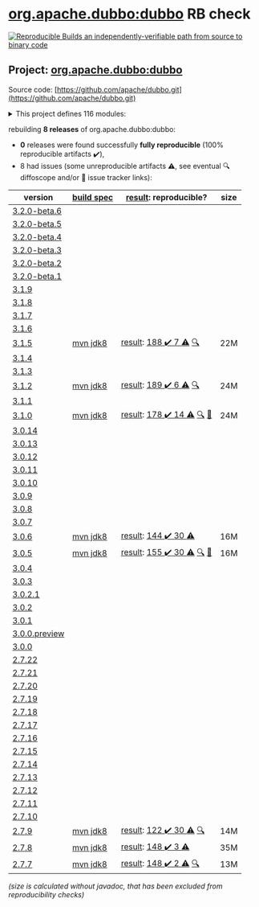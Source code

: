 [org.apache.dubbo:dubbo](https://central.sonatype.com/artifact/org.apache.dubbo/dubbo/3.1.5/versions) RB check
=======

[![Reproducible Builds](https://reproducible-builds.org/images/logos/rb.svg) an independently-verifiable path from source to binary code](https://reproducible-builds.org/)

## Project: [org.apache.dubbo:dubbo](https://central.sonatype.com/artifact/org.apache.dubbo/dubbo/3.1.5/versions)

Source code: [https://github.com/apache/dubbo.git](https://github.com/apache/dubbo.git)

<details><summary>This project defines 116 modules:</summary>

* [org.apache.dubbo:dubbo](https://central.sonatype.com/artifact/org.apache.dubbo/dubbo/3.1.5)
* [org.apache.dubbo:dubbo-auth](https://central.sonatype.com/artifact/org.apache.dubbo/dubbo-auth/3.1.5)
* [org.apache.dubbo:dubbo-bom](https://central.sonatype.com/artifact/org.apache.dubbo/dubbo-bom/3.1.5)
* [org.apache.dubbo:dubbo-cluster](https://central.sonatype.com/artifact/org.apache.dubbo/dubbo-cluster/3.1.5)
* [org.apache.dubbo:dubbo-common](https://central.sonatype.com/artifact/org.apache.dubbo/dubbo-common/3.1.5)
* [org.apache.dubbo:dubbo-compatible](https://central.sonatype.com/artifact/org.apache.dubbo/dubbo-compatible/3.1.5)
* [org.apache.dubbo:dubbo-compiler](https://central.sonatype.com/artifact/org.apache.dubbo/dubbo-compiler/3.1.5)
* [org.apache.dubbo:dubbo-config](https://central.sonatype.com/artifact/org.apache.dubbo/dubbo-config/3.1.5)
* [org.apache.dubbo:dubbo-config-api](https://central.sonatype.com/artifact/org.apache.dubbo/dubbo-config-api/3.1.5)
* [org.apache.dubbo:dubbo-config-spring](https://central.sonatype.com/artifact/org.apache.dubbo/dubbo-config-spring/3.1.5)
* [org.apache.dubbo:dubbo-configcenter](https://central.sonatype.com/artifact/org.apache.dubbo/dubbo-configcenter/3.1.5)
* [org.apache.dubbo:dubbo-configcenter-apollo](https://central.sonatype.com/artifact/org.apache.dubbo/dubbo-configcenter-apollo/3.1.5)
* [org.apache.dubbo:dubbo-configcenter-consul](https://central.sonatype.com/artifact/org.apache.dubbo/dubbo-configcenter-consul/3.1.5)
* [org.apache.dubbo:dubbo-configcenter-etcd](https://central.sonatype.com/artifact/org.apache.dubbo/dubbo-configcenter-etcd/3.1.5)
* [org.apache.dubbo:dubbo-configcenter-nacos](https://central.sonatype.com/artifact/org.apache.dubbo/dubbo-configcenter-nacos/3.1.5)
* [org.apache.dubbo:dubbo-configcenter-zookeeper](https://central.sonatype.com/artifact/org.apache.dubbo/dubbo-configcenter-zookeeper/3.1.5)
* [org.apache.dubbo:dubbo-container](https://central.sonatype.com/artifact/org.apache.dubbo/dubbo-container/3.1.5)
* [org.apache.dubbo:dubbo-container-api](https://central.sonatype.com/artifact/org.apache.dubbo/dubbo-container-api/3.1.5)
* [org.apache.dubbo:dubbo-container-log4j](https://central.sonatype.com/artifact/org.apache.dubbo/dubbo-container-log4j/3.1.5)
* [org.apache.dubbo:dubbo-container-logback](https://central.sonatype.com/artifact/org.apache.dubbo/dubbo-container-logback/3.1.5)
* [org.apache.dubbo:dubbo-container-spring](https://central.sonatype.com/artifact/org.apache.dubbo/dubbo-container-spring/3.1.5)
* [org.apache.dubbo:dubbo-dependencies](https://central.sonatype.com/artifact/org.apache.dubbo/dubbo-dependencies/3.1.5)
* [org.apache.dubbo:dubbo-dependencies-bom](https://central.sonatype.com/artifact/org.apache.dubbo/dubbo-dependencies-bom/3.1.5)
* [org.apache.dubbo:dubbo-dependencies-zookeeper](https://central.sonatype.com/artifact/org.apache.dubbo/dubbo-dependencies-zookeeper/3.1.5)
* [org.apache.dubbo:dubbo-dependencies-zookeeper-curator5](https://central.sonatype.com/artifact/org.apache.dubbo/dubbo-dependencies-zookeeper-curator5/3.1.5)
* [org.apache.dubbo:dubbo-distribution](https://central.sonatype.com/artifact/org.apache.dubbo/dubbo-distribution/3.1.5)
* [org.apache.dubbo:dubbo-filter](https://central.sonatype.com/artifact/org.apache.dubbo/dubbo-filter/3.1.5)
* [org.apache.dubbo:dubbo-filter-cache](https://central.sonatype.com/artifact/org.apache.dubbo/dubbo-filter-cache/3.1.5)
* [org.apache.dubbo:dubbo-filter-validation](https://central.sonatype.com/artifact/org.apache.dubbo/dubbo-filter-validation/3.1.5)
* [org.apache.dubbo:dubbo-kubernetes](https://central.sonatype.com/artifact/org.apache.dubbo/dubbo-kubernetes/3.1.5)
* [org.apache.dubbo:dubbo-metadata](https://central.sonatype.com/artifact/org.apache.dubbo/dubbo-metadata/3.1.5)
* [org.apache.dubbo:dubbo-metadata-api](https://central.sonatype.com/artifact/org.apache.dubbo/dubbo-metadata-api/3.1.5)
* [org.apache.dubbo:dubbo-metadata-definition-protobuf](https://central.sonatype.com/artifact/org.apache.dubbo/dubbo-metadata-definition-protobuf/3.1.5)
* [org.apache.dubbo:dubbo-metadata-processor](https://central.sonatype.com/artifact/org.apache.dubbo/dubbo-metadata-processor/3.1.5)
* [org.apache.dubbo:dubbo-metadata-report-consul](https://central.sonatype.com/artifact/org.apache.dubbo/dubbo-metadata-report-consul/3.1.5)
* [org.apache.dubbo:dubbo-metadata-report-etcd](https://central.sonatype.com/artifact/org.apache.dubbo/dubbo-metadata-report-etcd/3.1.5)
* [org.apache.dubbo:dubbo-metadata-report-nacos](https://central.sonatype.com/artifact/org.apache.dubbo/dubbo-metadata-report-nacos/3.1.5)
* [org.apache.dubbo:dubbo-metadata-report-redis](https://central.sonatype.com/artifact/org.apache.dubbo/dubbo-metadata-report-redis/3.1.5)
* [org.apache.dubbo:dubbo-metadata-report-zookeeper](https://central.sonatype.com/artifact/org.apache.dubbo/dubbo-metadata-report-zookeeper/3.1.5)
* [org.apache.dubbo:dubbo-metrics](https://central.sonatype.com/artifact/org.apache.dubbo/dubbo-metrics/3.1.5)
* [org.apache.dubbo:dubbo-metrics-api](https://central.sonatype.com/artifact/org.apache.dubbo/dubbo-metrics-api/3.1.5)
* [org.apache.dubbo:dubbo-metrics-prometheus](https://central.sonatype.com/artifact/org.apache.dubbo/dubbo-metrics-prometheus/3.1.5)
* [org.apache.dubbo:dubbo-monitor](https://central.sonatype.com/artifact/org.apache.dubbo/dubbo-monitor/3.1.5)
* [org.apache.dubbo:dubbo-monitor-api](https://central.sonatype.com/artifact/org.apache.dubbo/dubbo-monitor-api/3.1.5)
* [org.apache.dubbo:dubbo-monitor-default](https://central.sonatype.com/artifact/org.apache.dubbo/dubbo-monitor-default/3.1.5)
* [org.apache.dubbo:dubbo-native](https://central.sonatype.com/artifact/org.apache.dubbo/dubbo-native/3.1.5)
* [org.apache.dubbo:dubbo-native-plugin](https://central.sonatype.com/artifact/org.apache.dubbo/dubbo-native-plugin/3.1.5)
* [org.apache.dubbo:dubbo-parent](https://central.sonatype.com/artifact/org.apache.dubbo/dubbo-parent/3.1.5)
* [org.apache.dubbo:dubbo-plugin](https://central.sonatype.com/artifact/org.apache.dubbo/dubbo-plugin/3.1.5)
* [org.apache.dubbo:dubbo-qos](https://central.sonatype.com/artifact/org.apache.dubbo/dubbo-qos/3.1.5)
* [org.apache.dubbo:dubbo-reactive](https://central.sonatype.com/artifact/org.apache.dubbo/dubbo-reactive/3.1.5)
* [org.apache.dubbo:dubbo-registry](https://central.sonatype.com/artifact/org.apache.dubbo/dubbo-registry/3.1.5)
* [org.apache.dubbo:dubbo-registry-api](https://central.sonatype.com/artifact/org.apache.dubbo/dubbo-registry-api/3.1.5)
* [org.apache.dubbo:dubbo-registry-consul](https://central.sonatype.com/artifact/org.apache.dubbo/dubbo-registry-consul/3.1.5)
* [org.apache.dubbo:dubbo-registry-default](https://central.sonatype.com/artifact/org.apache.dubbo/dubbo-registry-default/3.1.5)
* [org.apache.dubbo:dubbo-registry-dns](https://central.sonatype.com/artifact/org.apache.dubbo/dubbo-registry-dns/3.1.5)
* [org.apache.dubbo:dubbo-registry-etcd3](https://central.sonatype.com/artifact/org.apache.dubbo/dubbo-registry-etcd3/3.1.5)
* [org.apache.dubbo:dubbo-registry-eureka](https://central.sonatype.com/artifact/org.apache.dubbo/dubbo-registry-eureka/3.1.5)
* [org.apache.dubbo:dubbo-registry-kubernetes](https://central.sonatype.com/artifact/org.apache.dubbo/dubbo-registry-kubernetes/3.1.5)
* [org.apache.dubbo:dubbo-registry-multicast](https://central.sonatype.com/artifact/org.apache.dubbo/dubbo-registry-multicast/3.1.5)
* [org.apache.dubbo:dubbo-registry-multiple](https://central.sonatype.com/artifact/org.apache.dubbo/dubbo-registry-multiple/3.1.5)
* [org.apache.dubbo:dubbo-registry-nacos](https://central.sonatype.com/artifact/org.apache.dubbo/dubbo-registry-nacos/3.1.5)
* [org.apache.dubbo:dubbo-registry-redis](https://central.sonatype.com/artifact/org.apache.dubbo/dubbo-registry-redis/3.1.5)
* [org.apache.dubbo:dubbo-registry-sofa](https://central.sonatype.com/artifact/org.apache.dubbo/dubbo-registry-sofa/3.1.5)
* [org.apache.dubbo:dubbo-registry-xds](https://central.sonatype.com/artifact/org.apache.dubbo/dubbo-registry-xds/3.1.5)
* [org.apache.dubbo:dubbo-registry-zookeeper](https://central.sonatype.com/artifact/org.apache.dubbo/dubbo-registry-zookeeper/3.1.5)
* [org.apache.dubbo:dubbo-remoting](https://central.sonatype.com/artifact/org.apache.dubbo/dubbo-remoting/3.1.5)
* [org.apache.dubbo:dubbo-remoting-api](https://central.sonatype.com/artifact/org.apache.dubbo/dubbo-remoting-api/3.1.5)
* [org.apache.dubbo:dubbo-remoting-etcd3](https://central.sonatype.com/artifact/org.apache.dubbo/dubbo-remoting-etcd3/3.1.5)
* [org.apache.dubbo:dubbo-remoting-grizzly](https://central.sonatype.com/artifact/org.apache.dubbo/dubbo-remoting-grizzly/3.1.5)
* [org.apache.dubbo:dubbo-remoting-http](https://central.sonatype.com/artifact/org.apache.dubbo/dubbo-remoting-http/3.1.5)
* [org.apache.dubbo:dubbo-remoting-mina](https://central.sonatype.com/artifact/org.apache.dubbo/dubbo-remoting-mina/3.1.5)
* [org.apache.dubbo:dubbo-remoting-netty](https://central.sonatype.com/artifact/org.apache.dubbo/dubbo-remoting-netty/3.1.5)
* [org.apache.dubbo:dubbo-remoting-netty4](https://central.sonatype.com/artifact/org.apache.dubbo/dubbo-remoting-netty4/3.1.5)
* [org.apache.dubbo:dubbo-remoting-p2p](https://central.sonatype.com/artifact/org.apache.dubbo/dubbo-remoting-p2p/3.1.5)
* [org.apache.dubbo:dubbo-remoting-redis](https://central.sonatype.com/artifact/org.apache.dubbo/dubbo-remoting-redis/3.1.5)
* [org.apache.dubbo:dubbo-remoting-zookeeper](https://central.sonatype.com/artifact/org.apache.dubbo/dubbo-remoting-zookeeper/3.1.5)
* [org.apache.dubbo:dubbo-remoting-zookeeper-curator5](https://central.sonatype.com/artifact/org.apache.dubbo/dubbo-remoting-zookeeper-curator5/3.1.5)
* [org.apache.dubbo:dubbo-rpc](https://central.sonatype.com/artifact/org.apache.dubbo/dubbo-rpc/3.1.5)
* [org.apache.dubbo:dubbo-rpc-api](https://central.sonatype.com/artifact/org.apache.dubbo/dubbo-rpc-api/3.1.5)
* [org.apache.dubbo:dubbo-rpc-dubbo](https://central.sonatype.com/artifact/org.apache.dubbo/dubbo-rpc-dubbo/3.1.5)
* [org.apache.dubbo:dubbo-rpc-grpc](https://central.sonatype.com/artifact/org.apache.dubbo/dubbo-rpc-grpc/3.1.5)
* [org.apache.dubbo:dubbo-rpc-hessian](https://central.sonatype.com/artifact/org.apache.dubbo/dubbo-rpc-hessian/3.1.5)
* [org.apache.dubbo:dubbo-rpc-http](https://central.sonatype.com/artifact/org.apache.dubbo/dubbo-rpc-http/3.1.5)
* [org.apache.dubbo:dubbo-rpc-injvm](https://central.sonatype.com/artifact/org.apache.dubbo/dubbo-rpc-injvm/3.1.5)
* [org.apache.dubbo:dubbo-rpc-memcached](https://central.sonatype.com/artifact/org.apache.dubbo/dubbo-rpc-memcached/3.1.5)
* [org.apache.dubbo:dubbo-rpc-native-thrift](https://central.sonatype.com/artifact/org.apache.dubbo/dubbo-rpc-native-thrift/3.1.5)
* [org.apache.dubbo:dubbo-rpc-redis](https://central.sonatype.com/artifact/org.apache.dubbo/dubbo-rpc-redis/3.1.5)
* [org.apache.dubbo:dubbo-rpc-rest](https://central.sonatype.com/artifact/org.apache.dubbo/dubbo-rpc-rest/3.1.5)
* [org.apache.dubbo:dubbo-rpc-rmi](https://central.sonatype.com/artifact/org.apache.dubbo/dubbo-rpc-rmi/3.1.5)
* [org.apache.dubbo:dubbo-rpc-thrift](https://central.sonatype.com/artifact/org.apache.dubbo/dubbo-rpc-thrift/3.1.5)
* [org.apache.dubbo:dubbo-rpc-triple](https://central.sonatype.com/artifact/org.apache.dubbo/dubbo-rpc-triple/3.1.5)
* [org.apache.dubbo:dubbo-rpc-webservice](https://central.sonatype.com/artifact/org.apache.dubbo/dubbo-rpc-webservice/3.1.5)
* [org.apache.dubbo:dubbo-rpc-xml](https://central.sonatype.com/artifact/org.apache.dubbo/dubbo-rpc-xml/3.1.5)
* [org.apache.dubbo:dubbo-serialization](https://central.sonatype.com/artifact/org.apache.dubbo/dubbo-serialization/3.1.5)
* [org.apache.dubbo:dubbo-serialization-api](https://central.sonatype.com/artifact/org.apache.dubbo/dubbo-serialization-api/3.1.5)
* [org.apache.dubbo:dubbo-serialization-avro](https://central.sonatype.com/artifact/org.apache.dubbo/dubbo-serialization-avro/3.1.5)
* [org.apache.dubbo:dubbo-serialization-fastjson](https://central.sonatype.com/artifact/org.apache.dubbo/dubbo-serialization-fastjson/3.1.5)
* [org.apache.dubbo:dubbo-serialization-fastjson2](https://central.sonatype.com/artifact/org.apache.dubbo/dubbo-serialization-fastjson2/3.1.5)
* [org.apache.dubbo:dubbo-serialization-fst](https://central.sonatype.com/artifact/org.apache.dubbo/dubbo-serialization-fst/3.1.5)
* [org.apache.dubbo:dubbo-serialization-gson](https://central.sonatype.com/artifact/org.apache.dubbo/dubbo-serialization-gson/3.1.5)
* [org.apache.dubbo:dubbo-serialization-hessian2](https://central.sonatype.com/artifact/org.apache.dubbo/dubbo-serialization-hessian2/3.1.5)
* [org.apache.dubbo:dubbo-serialization-jdk](https://central.sonatype.com/artifact/org.apache.dubbo/dubbo-serialization-jdk/3.1.5)
* [org.apache.dubbo:dubbo-serialization-kryo](https://central.sonatype.com/artifact/org.apache.dubbo/dubbo-serialization-kryo/3.1.5)
* [org.apache.dubbo:dubbo-serialization-native-hession](https://central.sonatype.com/artifact/org.apache.dubbo/dubbo-serialization-native-hession/3.1.5)
* [org.apache.dubbo:dubbo-serialization-protobuf](https://central.sonatype.com/artifact/org.apache.dubbo/dubbo-serialization-protobuf/3.1.5)
* [org.apache.dubbo:dubbo-serialization-protostuff](https://central.sonatype.com/artifact/org.apache.dubbo/dubbo-serialization-protostuff/3.1.5)
* [org.apache.dubbo:dubbo-serialization-test](https://central.sonatype.com/artifact/org.apache.dubbo/dubbo-serialization-test/3.1.5)
* [org.apache.dubbo:dubbo-spring-boot](https://central.sonatype.com/artifact/org.apache.dubbo/dubbo-spring-boot/3.1.5)
* [org.apache.dubbo:dubbo-spring-boot-actuator](https://central.sonatype.com/artifact/org.apache.dubbo/dubbo-spring-boot-actuator/3.1.5)
* [org.apache.dubbo:dubbo-spring-boot-actuator-compatible](https://central.sonatype.com/artifact/org.apache.dubbo/dubbo-spring-boot-actuator-compatible/3.1.5)
* [org.apache.dubbo:dubbo-spring-boot-autoconfigure](https://central.sonatype.com/artifact/org.apache.dubbo/dubbo-spring-boot-autoconfigure/3.1.5)
* [org.apache.dubbo:dubbo-spring-boot-autoconfigure-compatible](https://central.sonatype.com/artifact/org.apache.dubbo/dubbo-spring-boot-autoconfigure-compatible/3.1.5)
* [org.apache.dubbo:dubbo-spring-boot-compatible](https://central.sonatype.com/artifact/org.apache.dubbo/dubbo-spring-boot-compatible/3.1.5)
* [org.apache.dubbo:dubbo-spring-boot-starter](https://central.sonatype.com/artifact/org.apache.dubbo/dubbo-spring-boot-starter/3.1.5)
* [org.apache.dubbo:dubbo-xds](https://central.sonatype.com/artifact/org.apache.dubbo/dubbo-xds/3.1.5)
</details>

rebuilding **8 releases** of org.apache.dubbo:dubbo:
- **0** releases were found successfully **fully reproducible** (100% reproducible artifacts :heavy_check_mark:),
- 8 had issues (some unreproducible artifacts :warning:, see eventual :mag: diffoscope and/or :memo: issue tracker links):

| version | [build spec](/BUILDSPEC.md) | [result](https://reproducible-builds.org/docs/jvm/): reproducible? | size |
| -- | --------- | ------ | -- |
| [3.2.0-beta.6](https://central.sonatype.com/artifact/org.apache.dubbo/dubbo/3.2.0-beta.6/pom) | | | |
| [3.2.0-beta.5](https://central.sonatype.com/artifact/org.apache.dubbo/dubbo/3.2.0-beta.5/pom) | | | |
| [3.2.0-beta.4](https://central.sonatype.com/artifact/org.apache.dubbo/dubbo/3.2.0-beta.4/pom) | | | |
| [3.2.0-beta.3](https://central.sonatype.com/artifact/org.apache.dubbo/dubbo/3.2.0-beta.3/pom) | | | |
| [3.2.0-beta.2](https://central.sonatype.com/artifact/org.apache.dubbo/dubbo/3.2.0-beta.2/pom) | | | |
| [3.2.0-beta.1](https://central.sonatype.com/artifact/org.apache.dubbo/dubbo/3.2.0-beta.1/pom) | | | |
| [3.1.9](https://central.sonatype.com/artifact/org.apache.dubbo/dubbo/3.1.9/pom) | | | |
| [3.1.8](https://central.sonatype.com/artifact/org.apache.dubbo/dubbo/3.1.8/pom) | | | |
| [3.1.7](https://central.sonatype.com/artifact/org.apache.dubbo/dubbo/3.1.7/pom) | | | |
| [3.1.6](https://central.sonatype.com/artifact/org.apache.dubbo/dubbo/3.1.6/pom) | | | |
| [3.1.5](https://central.sonatype.com/artifact/org.apache.dubbo/dubbo/3.1.5/pom) | [mvn jdk8](dubbo-3.1.5.buildspec) | [result](dubbo-parent-3.1.5.buildinfo): [188 :heavy_check_mark:  7 :warning:](dubbo-parent-3.1.5.buildcompare) [:mag:](dubbo-parent-3.1.5.diffoscope) | 22M |
| [3.1.4](https://central.sonatype.com/artifact/org.apache.dubbo/dubbo/3.1.4/pom) | | | |
| [3.1.3](https://central.sonatype.com/artifact/org.apache.dubbo/dubbo/3.1.3/pom) | | | |
| [3.1.2](https://central.sonatype.com/artifact/org.apache.dubbo/dubbo/3.1.2/pom) | [mvn jdk8](dubbo-3.1.2.buildspec) | [result](dubbo-parent-3.1.2.buildinfo): [189 :heavy_check_mark:  6 :warning:](dubbo-parent-3.1.2.buildcompare) [:mag:](dubbo-parent-3.1.2.diffoscope) | 24M |
| [3.1.1](https://central.sonatype.com/artifact/org.apache.dubbo/dubbo/3.1.1/pom) | | | |
| [3.1.0](https://central.sonatype.com/artifact/org.apache.dubbo/dubbo/3.1.0/pom) | [mvn jdk8](dubbo-3.1.0.buildspec) | [result](dubbo-parent-3.1.0.buildinfo): [178 :heavy_check_mark:  14 :warning:](dubbo-parent-3.1.0.buildcompare) [:mag:](dubbo-parent-3.1.0.diffoscope) [:memo:](https://github.com/apache/dubbo/pull/10700) | 24M |
| [3.0.14](https://central.sonatype.com/artifact/org.apache.dubbo/dubbo/3.0.14/pom) | | | |
| [3.0.13](https://central.sonatype.com/artifact/org.apache.dubbo/dubbo/3.0.13/pom) | | | |
| [3.0.12](https://central.sonatype.com/artifact/org.apache.dubbo/dubbo/3.0.12/pom) | | | |
| [3.0.11](https://central.sonatype.com/artifact/org.apache.dubbo/dubbo/3.0.11/pom) | | | |
| [3.0.10](https://central.sonatype.com/artifact/org.apache.dubbo/dubbo/3.0.10/pom) | | | |
| [3.0.9](https://central.sonatype.com/artifact/org.apache.dubbo/dubbo/3.0.9/pom) | | | |
| [3.0.8](https://central.sonatype.com/artifact/org.apache.dubbo/dubbo/3.0.8/pom) | | | |
| [3.0.7](https://central.sonatype.com/artifact/org.apache.dubbo/dubbo/3.0.7/pom) | | | |
| [3.0.6](https://central.sonatype.com/artifact/org.apache.dubbo/dubbo/3.0.6/pom) | [mvn jdk8](dubbo-3.0.6.buildspec) | [result](dubbo-parent-3.0.6.buildinfo): [144 :heavy_check_mark:  30 :warning:](dubbo-parent-3.0.6.buildcompare) | 16M |
| [3.0.5](https://central.sonatype.com/artifact/org.apache.dubbo/dubbo/3.0.5/pom) | [mvn jdk8](dubbo-3.0.5.buildspec) | [result](dubbo-parent-3.0.5.buildinfo): [155 :heavy_check_mark:  30 :warning:](dubbo-parent-3.0.5.buildcompare) [:mag:](dubbo-parent-3.0.5.diffoscope) [:memo:](https://github.com/apache/dubbo/pull/10067) | 16M |
| [3.0.4](https://central.sonatype.com/artifact/org.apache.dubbo/dubbo/3.0.4/pom) | | | |
| [3.0.3](https://central.sonatype.com/artifact/org.apache.dubbo/dubbo/3.0.3/pom) | | | |
| [3.0.2.1](https://central.sonatype.com/artifact/org.apache.dubbo/dubbo/3.0.2.1/pom) | | | |
| [3.0.2](https://central.sonatype.com/artifact/org.apache.dubbo/dubbo/3.0.2/pom) | | | |
| [3.0.1](https://central.sonatype.com/artifact/org.apache.dubbo/dubbo/3.0.1/pom) | | | |
| [3.0.0.preview](https://central.sonatype.com/artifact/org.apache.dubbo/dubbo/3.0.0.preview/pom) | | | |
| [3.0.0](https://central.sonatype.com/artifact/org.apache.dubbo/dubbo/3.0.0/pom) | | | |
| [2.7.22](https://central.sonatype.com/artifact/org.apache.dubbo/dubbo/2.7.22/pom) | | | |
| [2.7.21](https://central.sonatype.com/artifact/org.apache.dubbo/dubbo/2.7.21/pom) | | | |
| [2.7.20](https://central.sonatype.com/artifact/org.apache.dubbo/dubbo/2.7.20/pom) | | | |
| [2.7.19](https://central.sonatype.com/artifact/org.apache.dubbo/dubbo/2.7.19/pom) | | | |
| [2.7.18](https://central.sonatype.com/artifact/org.apache.dubbo/dubbo/2.7.18/pom) | | | |
| [2.7.17](https://central.sonatype.com/artifact/org.apache.dubbo/dubbo/2.7.17/pom) | | | |
| [2.7.16](https://central.sonatype.com/artifact/org.apache.dubbo/dubbo/2.7.16/pom) | | | |
| [2.7.15](https://central.sonatype.com/artifact/org.apache.dubbo/dubbo/2.7.15/pom) | | | |
| [2.7.14](https://central.sonatype.com/artifact/org.apache.dubbo/dubbo/2.7.14/pom) | | | |
| [2.7.13](https://central.sonatype.com/artifact/org.apache.dubbo/dubbo/2.7.13/pom) | | | |
| [2.7.12](https://central.sonatype.com/artifact/org.apache.dubbo/dubbo/2.7.12/pom) | | | |
| [2.7.11](https://central.sonatype.com/artifact/org.apache.dubbo/dubbo/2.7.11/pom) | | | |
| [2.7.10](https://central.sonatype.com/artifact/org.apache.dubbo/dubbo/2.7.10/pom) | | | |
| [2.7.9](https://central.sonatype.com/artifact/org.apache.dubbo/dubbo/2.7.9/pom) | [mvn jdk8](dubbo-2.7.9.buildspec) | [result](dubbo-parent-2.7.9.buildinfo): [122 :heavy_check_mark:  30 :warning:](dubbo-parent-2.7.9.buildcompare) [:mag:](https://github.com/jvm-repo-rebuild/reproducible-central/blob/master/content/org/apache/dubbo/dubbo-parent-2.7.9.diffoscope) | 14M |
| [2.7.8](https://central.sonatype.com/artifact/org.apache.dubbo/dubbo/2.7.8/pom) | [mvn jdk8](dubbo-2.7.8.buildspec) | [result](dubbo-metadata-processor-2.7.8.buildinfo): [148 :heavy_check_mark:  3 :warning:](dubbo-metadata-processor-2.7.8.buildcompare) | 35M |
| [2.7.7](https://central.sonatype.com/artifact/org.apache.dubbo/dubbo/2.7.7/pom) | [mvn jdk8](dubbo-2.7.7.buildspec) | [result](dubbo-parent-2.7.7.buildinfo): [148 :heavy_check_mark:  2 :warning:](dubbo-parent-2.7.7.buildcompare) [:mag:](https://github.com/jvm-repo-rebuild/reproducible-central/blob/master/content/org/apache/dubbo/dubbo-parent-2.7.7.diffoscope) | 13M |

<i>(size is calculated without javadoc, that has been excluded from reproducibility checks)</i>
